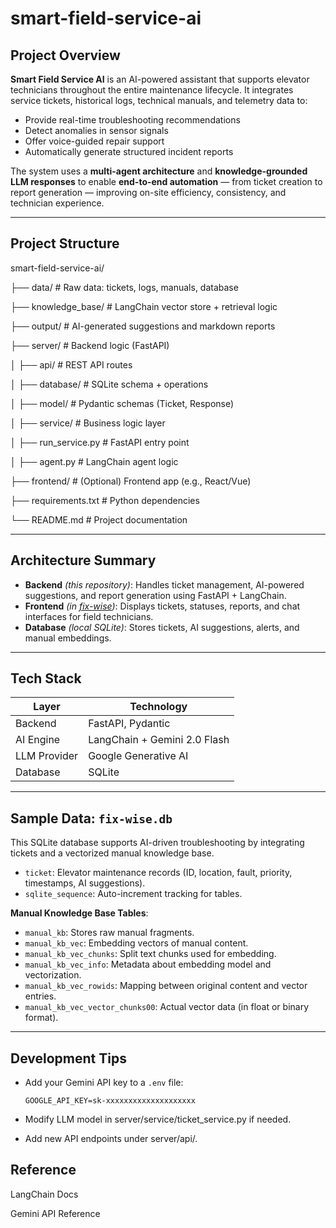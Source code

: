 # smart-field-service-ai

## Project Overview
**Smart Field Service AI** is an AI-powered assistant that supports elevator technicians throughout the entire maintenance lifecycle. It integrates service tickets, historical logs, technical manuals, and telemetry data to:

- Provide real-time troubleshooting recommendations
- Detect anomalies in sensor signals
- Offer voice-guided repair support
- Automatically generate structured incident reports

The system uses a **multi-agent architecture** and **knowledge-grounded LLM responses** to enable **end-to-end automation** — from ticket creation to report generation — improving on-site efficiency, consistency, and technician experience.

---

## Project Structure
smart-field-service-ai/

├── data/ # Raw data: tickets, logs, manuals, database

├── knowledge_base/ # LangChain vector store + retrieval logic

├── output/ # AI-generated suggestions and markdown reports

├── server/ # Backend logic (FastAPI)

│ ├── api/ # REST API routes

│ ├── database/ # SQLite schema + operations

│ ├── model/ # Pydantic schemas (Ticket, Response)

│ ├── service/ # Business logic layer

│ ├── run_service.py # FastAPI entry point

│ ├── agent.py # LangChain agent logic

├── frontend/ # (Optional) Frontend app (e.g., React/Vue)

├── requirements.txt # Python dependencies

└── README.md # Project documentation


---

##  Architecture Summary

- **Backend** *(this repository)*: Handles ticket management, AI-powered suggestions, and report generation using FastAPI + LangChain.
- **Frontend** *(in [fix-wise](https://github.com/your-org/fix-wise))*: Displays tickets, statuses, reports, and chat interfaces for field technicians.
- **Database** *(local SQLite)*: Stores tickets, AI suggestions, alerts, and manual embeddings.

---

## Tech Stack

| Layer        | Technology                  |
|--------------|-----------------------------|
| Backend      | FastAPI, Pydantic           |
| AI Engine    | LangChain + Gemini 2.0 Flash |
| LLM Provider | Google Generative AI        |
| Database     | SQLite                      |

---

## Sample Data: `fix-wise.db`

This SQLite database supports AI-driven troubleshooting by integrating tickets and a vectorized manual knowledge base.

- `ticket`: Elevator maintenance records (ID, location, fault, priority, timestamps, AI suggestions).
- `sqlite_sequence`: Auto-increment tracking for tables.

**Manual Knowledge Base Tables**:
- `manual_kb`: Stores raw manual fragments.
- `manual_kb_vec`: Embedding vectors of manual content.
- `manual_kb_vec_chunks`: Split text chunks used for embedding.
- `manual_kb_vec_info`: Metadata about embedding model and vectorization.
- `manual_kb_vec_rowids`: Mapping between original content and vector entries.
- `manual_kb_vec_vector_chunks00`: Actual vector data (in float or binary format).

---

## Development Tips

- Add your Gemini API key to a `.env` file:
  ```env
  GOOGLE_API_KEY=sk-xxxxxxxxxxxxxxxxxxxx
- Modify LLM model in server/service/ticket_service.py if needed.

- Add new API endpoints under server/api/.

## Reference
LangChain Docs

Gemini API Reference
